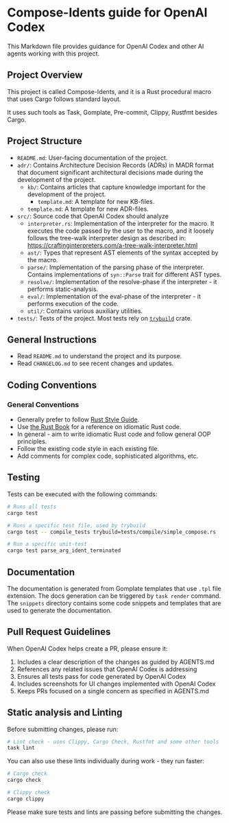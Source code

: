 # Compose-Idents guide for OpenAI Codex

This Markdown file provides guidance for OpenAI Codex and other AI agents working with this project.

## Project Overview

This project is called Compose-Idents, and it is a Rust procedural macro that uses Cargo follows standard layout.

It uses such tools as Task, Gomplate, Pre-commit, Clippy, Rustfmt besides Cargo.

## Project Structure

- `README.md`: User-facing documentation of the project.
- `adr/`: Contains Architecture Decision Records (ADRs) in MADR format that document significant architectural decisions
          made during the development of the project.
    - `kb/`: Contains articles that capture knowledge important for the development of the project.
        - `template.md`: A template for new KB-files.
    - `template.md`: A template for new ADR-files.
- `src/`: Source code that OpenAI Codex should analyze
    - `interpreter.rs`: Implementation of the interpreter for the macro. It executes the code passed by the user to
                        the macro, and it loosely follows the tree-walk interpreter design as described in:
                        https://craftinginterpreters.com/a-tree-walk-interpreter.html
    - `ast/`: Types that represent AST elements of the syntax accepted by the macro.
    - `parse/`: Implementation of the parsing phase of the interpreter. Contains implementations of `syn::Parse` trait
                for different AST types.
    - `resolve/`: Implementation of the resolve-phase if the interpreter - it performs static-analysis.
    - `eval/`: Implementation of the eval-phase of the interpreter - it performs execution of the code.
    - `util/`: Contains various auxiliary utilities.
- `tests/`: Tests of the project. Most tests rely on [`trybuild`][1] crate.

## General Instructions

- Read `README.md` to understand the project and its purpose.
- Read `CHANGELOG.md` to see recent changes and updates.

## Coding Conventions

### General Conventions

- Generally prefer to follow [Rust Style Guide](https://doc.rust-lang.org/stable/style-guide/).
- Use [the Rust Book](https://doc.rust-lang.org/stable/book/index.html) for a reference on idiomatic Rust code.
- In general - aim to write idiomatic Rust code and follow general OOP principles.
- Follow the existing code style in each existing file.
- Add comments for complex code, sophisticated algorithms, etc.

## Testing

Tests can be executed with the following commands:

```bash
# Runs all tests
cargo test

# Runs a specific test file, used by trybuild
cargo test -- compile_tests trybuild=tests/compile/simple_compose.rs

# Run a specific unit-test
cargo test parse_arg_ident_terminated
```

## Documentation

The documentation is generated from Gomplate templates that use `.tpl` file extension. The docs generation can be
triggered by `task render` command. The `snippets` directory contains some code snippets and templates that are used
to generate the documentation.

## Pull Request Guidelines

When OpenAI Codex helps create a PR, please ensure it:

1. Includes a clear description of the changes as guided by AGENTS.md
2. References any related issues that OpenAI Codex is addressing
3. Ensures all tests pass for code generated by OpenAI Codex
4. Includes screenshots for UI changes implemented with OpenAI Codex
5. Keeps PRs focused on a single concern as specified in AGENTS.md

## Static analysis and Linting

Before submitting changes, please run:
```bash
# Lint check - uses Clippy, Cargo Check, Rustfmt and some other tools
task lint
```

You can also use these lints individually during work - they run faster:
```bash
# Cargo check
cargo check

# Clippy check
cargo clippy
```

Please make sure tests and lints are passing before submitting the changes.

[1]: https://docs.rs/trybuild/
